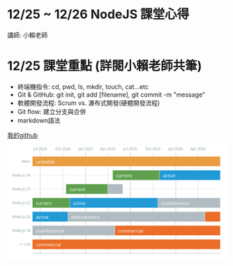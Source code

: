 # 12/25 ~ 12/26 NodeJS 課堂心得   
講師: 小賴老師

# 12/25 課堂重點 (詳閱小賴老師共筆)
- 終端機指令: cd, pwd, ls, mkdir, touch, cat...etc
- Git & GitHub: git init, git add [filename], git commit -m "message"
- 軟體開發流程: Scrum vs. 瀑布式開發(硬體開發流程)
- Git flow: 建立分支與合併
- markdown語法




[我的github](https://github.com/boterasuo/git-workshop)

![](https://raw.githubusercontent.com/nodejs/Release/master/schedule.svg?sanitize=true)